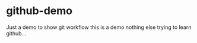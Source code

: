 # github-demo
Just a demo to show git workflow
this is a demo nothing else
trying to learn github...
